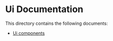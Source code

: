 # Ui Documentation

This directory contains the following documents:

- [Ui components](./ui-components.md)
